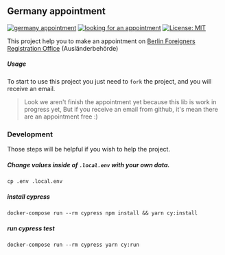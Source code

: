 Germany appointment
------------------------------------
[![germany appointment][cypress_badge]][cypress_link]
[![looking for an appointment][test_badge]][test_link]
[![License: MIT][licence_badge]][licence_link]

This project help you to make an appointment on [Berlin Foreigners Registration Office][berlin_form_link] (Ausländerbehörde)

##### Usage

To start to use this project you just need to `fork` the project, and you will receive an email.

> Look we aren't finish the appointment yet because this lib is work in progress yet, 
> But if you receive an email from github, it's mean there are an appointment free :)

### Development

Those steps will be helpful if you wish to help the project.

##### Change values inside of `.local.env` with your own data.

```shell script
cp .env .local.env
```

##### install cypress
```shell script
docker-compose run --rm cypress npm install && yarn cy:install
```

##### run cypress test
```shell script
docker-compose run --rm cypress yarn cy:run
```

[cypress_badge]: https://img.shields.io/endpoint?url=https://dashboard.cypress.io/badge/detailed/so3pi8&style=flat&logo=cypress
[cypress_link]: https://dashboard.cypress.io/projects/so3pi8/runs
[test_badge]: https://github.com/eerison/germany-appointment/workflows/Looking%20for%20an%20appointment/badge.svg?branch=master
[test_link]: https://github.com/eerison/germany-appointment/actions?query=workflow%3A%22Looking+for+an+appointment%22+branch%3Amaster
[licence_badge]: https://img.shields.io/badge/License-MIT-yellow.svg
[licence_link]: https://github.com/eerison/germany-appointment/blob/master/LICENSE
[berlin_form_link]: https://formular.berlin.de/xima-forms-29/get/14963116144270000?mandantid=/OTVBerlin_LABO_XIMA/000-01/instantiationTasks.properties